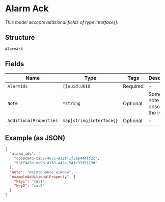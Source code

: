 
# Alarm Ack

*This model accepts additional fields of type interface{}.*

## Structure

`AlarmAck`

## Fields

| Name | Type | Tags | Description |
|  --- | --- | --- | --- |
| `AlarmIds` | `[]uuid.UUID` | Required | - |
| `Note` | `*string` | Optional | Some text note describing the intent |
| `AdditionalProperties` | `map[string]interface{}` | Optional | - |

## Example (as JSON)

```json
{
  "alarm_ids": [
    "ccb8c94d-ca56-4075-932f-1f2ab444ff2c",
    "98ff4a3d-ec9b-4138-a42e-54fc3335179d"
  ],
  "note": "maintenance window",
  "exampleAdditionalProperty": {
    "key1": "val1",
    "key2": "val2"
  }
}
```

